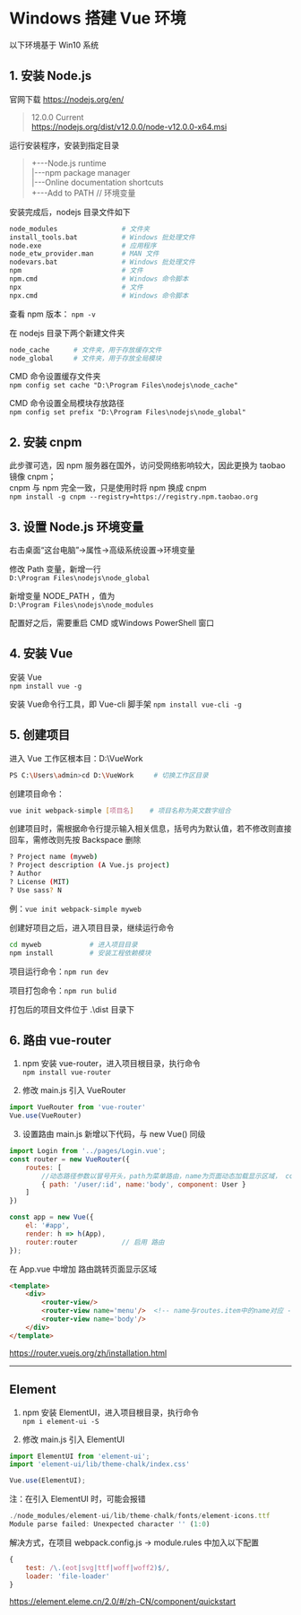 # Windows 搭建 Vue 环境

以下环境基于 Win10 系统

## 1. 安装 Node.js

官网下载 https://nodejs.org/en/
>12.0.0 Current <br/>
>https://nodejs.org/dist/v12.0.0/node-v12.0.0-x64.msi

运行安装程序，安装到指定目录
>+---Node.js runtime<br/>
>|---npm package manager<br/>
>|---Online documentation shortcuts<br/>
>+---Add to PATH        // 环境变量

安装完成后，nodejs 目录文件如下
```bash
node_modules                # 文件夹
install_tools.bat           # Windows 批处理文件
node.exe                    # 应用程序
node_etw_provider.man       # MAN 文件
nodevars.bat                # Windows 批处理文件
npm                         # 文件
npm.cmd                     # Windows 命令脚本
npx                         # 文件
npx.cmd                     # Windows 命令脚本
```

查看 npm 版本： `npm -v`

在 nodejs 目录下两个新建文件夹
```bash
node_cache      # 文件夹，用于存放缓存文件
node_global     # 文件夹，用于存放全局模块
```

CMD 命令设置缓存文件夹<br/>
`npm config set cache "D:\Program Files\nodejs\node_cache"`

CMD 命令设置全局模块存放路径<br/>
`npm config set prefix "D:\Program Files\nodejs\node_global"`

## 2. 安装 cnpm

此步骤可选，因 npm 服务器在国外，访问受网络影响较大，因此更换为 taobao 镜像 cnpm；<br/>
cnpm 与 npm 完全一致，只是使用时将 npm 换成 cnpm<br/>
`npm install -g cnpm --registry=https://registry.npm.taobao.org`


## 3. 设置 Node.js 环境变量

右击桌面“这台电脑”->属性->高级系统设置->环境变量

修改 Path 变量，新增一行<br/>
`D:\Program Files\nodejs\node_global`

新增变量 NODE_PATH ，值为<br/>
`D:\Program Files\nodejs\node_modules`

配置好之后，需要重启 CMD 或Windows PowerShell 窗口

## 4. 安装 Vue

安装 Vue<br/>
`npm install vue -g`

安装 Vue命令行工具，即 Vue-cli 脚手架
`npm install vue-cli -g`

## 5. 创建项目

进入 Vue 工作区根本目：D:\VueWork

```bash
PS C:\Users\admin>cd D:\VueWork     # 切换工作区目录
```
创建项目命令：
```bash
vue init webpack-simple [项目名]    # 项目名称为英文数字组合
```
创建项目时，需根据命令行提示输入相关信息，括号内为默认值，若不修改则直接回车，需修改则先按 Backspace 删除
```bash
? Project name (myweb)
? Project description (A Vue.js project)
? Author 
? License (MIT)
? Use sass? N
```

例：`vue init webpack-simple myweb`

创建好项目之后，进入项目目录，继续运行命令
```bash
cd myweb            # 进入项目目录
npm install         # 安装工程依赖模块
```

项目运行命令：`npm run dev`

项目打包命令：`npm run bulid`

打包后的项目文件位于 .\dist 目录下


## 6. 路由 vue-router

1. npm 安装 vue-router，进入项目根目录，执行命令<br/>
    `npm install vue-router`

2. 修改 main.js 引入 VueRouter
```js
import VueRouter from 'vue-router'
Vue.use(VueRouter)
```

3. 设置路由
main.js 新增以下代码，与 new Vue() 同级
```js
import Login from '../pages/Login.vue';
const router = new VueRouter({
    routes: [
        //动态路径参数以冒号开头，path为菜单路由，name为页面动态加载显示区域， component .vue页面
        { path: '/user/:id', name:'body', component: User } 
    ]
})

const app = new Vue({
    el: '#app',
    render: h => h(App),
    router:router           // 启用 路由
});
```

在 App.vue 中增加 路由跳转页面显示区域
```html
<template>
    <div>
        <router-view/>
        <router-view name='menu'/>  <!-- name与routes.item中的name对应 -->
        <router-view name='body'/>
    </div>
</template>
```

https://router.vuejs.org/zh/installation.html



---
## Element

1. npm 安装 ElementUI，进入项目根目录，执行命令<br/>
    `npm i element-ui -S`

2. 修改 main.js 引入 ElementUI

```js
import ElementUI from 'element-ui';
import 'element-ui/lib/theme-chalk/index.css'

Vue.use(ElementUI);
```

注：在引入 ElementUI 时，可能会报错
```js
./node_modules/element-ui/lib/theme-chalk/fonts/element-icons.ttf
Module parse failed: Unexpected character '' (1:0)
```
解决方式，在项目 webpack.config.js -> module.rules 中加入以下配置
```js
{
    test: /\.(eot|svg|ttf|woff|woff2)$/,
    loader: 'file-loader'
}
```


https://element.eleme.cn/2.0/#/zh-CN/component/quickstart